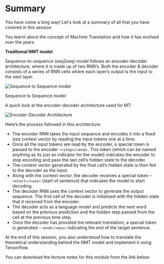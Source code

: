 # Summary

You have come a long way! Let's look at a summary of all that you have covered in this session

You learnt about the concept of Machine Translation and how it has evolved over the years.

**Traditional NMT model**

Sequence-to-sequence (seq2seq) model follows an encoder-decoder architecture, where it is made up of two RNN’s. Both the encoder & decoder consists of a series of RNN cells where each layer’s output is the input to the next layer. 

![Sequence to Sequence model](https://i.ibb.co/HKkFf6f/Encoder-Decoder.png)

Sequence to Sequence model

A quick look at the encoder-decoder architecture used for MT:

![Encoder-Decoder Architecture](https://i.ibb.co/gTfRj2f/Encoder-Decoder-Architecture.gif)

Here’s the process followed in this architecture:

-   The encoder RNN takes the input sequence and encodes it into a fixed size context vector by reading the input tokens one at a time. 
-   Once all the input tokens are read by the encoder, a special token is passed to the encoder –`<stop>/<end>`. This token (which can be named anything as its just an indicator for the model) indicates the encoder to stop encoding and pass the last cell’s hidden state to the decoder.
-   The context vector generated by the final cell’s hidden state is then fed to the decoder as the input. 
-   Along with the context vector, the decoder receives a special token –`<start>/<sos>` (start of sentence) that indicates the model to start decoding. 
-   The decoder RNN uses the context vector to generate the output sequence. The first cell of the decoder is initialised with the hidden state that it received from the encoder. 
-   The decoder acts as a language model and predicts the next word based on the previous prediction and the hidden step passed from the cell at the previous time step.
-   Once the decoder has provided the relevant translation, a special token is generated – `<end>/<eos>` indicating the end of the target sentence.  

At the end of this session, you also understood how to translate the theoretical understanding behind the NMT model and implement it using Tensorflow.

You can download the lecture notes for this module from the link below: